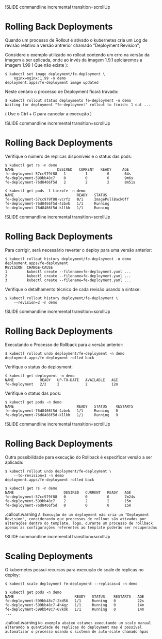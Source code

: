 !SLIDE commandline incremental transition=scrollUp 

# Rolling Back Deployments

Quando um processo de Rollout é ativado o kubernetes cria um Log de revisão relativo a versão antrerior chamado "Deployment Revision";

Considere o exemplo utilizado no rollout contendo um erro na versão da imagem a ser aplicada, onde ao invés da imagem 1.9.1 aplciaremos a imagem 1.99 ( Que não existe ):

	$ kubectl set image deployment/fe-deployment \
		nginx=nginx:1.99 -n demo
	deployment.apps/fe-deployment image updated

Neste cenário o processo de Deployment ficará travado:

	$ kubectl rollout status deployments fe-deployment -n demo
	Waiting for deployment "fe-deployment" rollout to finish: 1 out ...

( Use o Ctrl + C para cancelar a execução )


!SLIDE commandline incremental transition=scrollUp

# Rolling Back Deployments

Verifique o número de replicas disponíveis e o status das pods:

	$ kubectl get rs -n demo
	NAME                    DESIRED   CURRENT   READY     AGE
	fe-deployment-57cc979f88   1         1         0       64s
	fe-deployment-599bb48c7    0         0         0       9m6s
	fe-deployment-76d8466f5d   2         2         2       8m51s

	$ kubectl get pods -l tier=fe -n demo
	NAME                             READY   STATUS          
	fe-deployment-57cc979f88-vcrfz   0/1     ImagePullBackOff
	fe-deployment-76d8466f5d-4zbvk   1/1     Running          
	fe-deployment-76d8466f5d-kllkh   1/1     Running          


!SLIDE commandline incremental transition=scrollUp

# Rolling Back Deployments

Para corrigir, será necessário reverter o deploy para uma versão anterior:

	$ kubectl rollout history deployment/fe-deployment -n demo
	deployment.apps/fe-deployment 
	REVISION  CHANGE-CAUSE
	1         kubectl create --filename=fe-deployment.yaml ...
	2         kubectl create --filename=fe-deployment.yaml ...
	3         kubectl create --filename=fe-deployment.yaml ...


Verifique o detalhamento técnico de cada revisão usando a sintaxe:

	$ kubectl rollout history deployment/fe-deployment \
		--revision=2 -n demo

!SLIDE commandline incremental transition=scrollUp

# Rolling Back Deployments

Executando o Processo de Rollback para a versão anterior:

	$ kubectl rollout undo deployment/fe-deployment -n demo
	deployment.apps/fe-deployment rolled back

Verifique o status do deployment:

	$ kubectl get deployment -n demo
	NAME            READY   UP-TO-DATE   AVAILABLE   AGE
	fe-deployment   2/2     2            2           12m

Verifique o status das pods:

	$ kubectl get pods -n demo
	NAME                             READY   STATUS    RESTARTS
	fe-deployment-76d8466f5d-4zbvk   1/1     Running   0        
	fe-deployment-76d8466f5d-kllkh   1/1     Running   0        


!SLIDE commandline incremental transition=scrollUp

# Rolling Back Deployments

Outra possibilidade para execução do Rollback é especificar versão a ser aplicada:

	$ kubectl rollout undo deployment/fe-deployment \
		--to-revision=1 -n demo
	deployment.apps/fe-deployment rolled back

	$ kubectl get rs -n demo
	NAME                       DESIRED   CURRENT   READY   AGE
	fe-deployment-57cc979f88   0         0         0       7m24s
	fe-deployment-599bb48c7    2         2         2       15m
	fe-deployment-76d8466f5d   0         0         0       15m

.callout.warning `A Execução de um deployment não cria um "Deployment Revision", considerando que processos de rollout são ativados por alterações dentro do template, logo, durante um processo de rollback apenas as configurações referentes ao template poderão ser recuperadas`

!SLIDE commandline incremental transition=scrollUp

# Scaling Deployments

O kubernetes possui recursos para execução de scale de replicas no deploy:

	$ kubectl scale deployment fe-deployment --replicas=4 -n demo

	$ kubectl get pods -n demo
	NAME                            READY   STATUS    RESTARTS   AGE
	fe-deployment-599bb48c7-2kd56   1/1     Running   0          22s
	fe-deployment-599bb48c7-4h4gz   1/1     Running   0          14m
	fe-deployment-599bb48c7-6vkdk   1/1     Running   0          14m
	...

.callout.warning `No exemplo abaixo estamos executando um scale manual alterando a quantidade de replicas do deployment mas é possível automatizar o processo usando o sistema de auto-scale chamado hpas`

